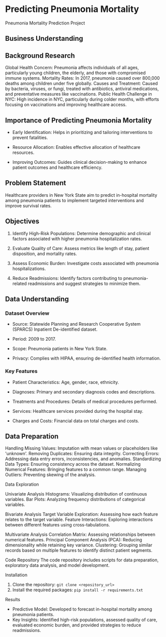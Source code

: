 # Predicting Pneumonia Mortality 
 Pneumonia Mortality Prediction Project

## Business Understanding

## Background Research
Global Health Concern: Pneumonia affects individuals of all ages, particularly young children, the elderly, and those with compromised immune systems. 
Mortality Rates: In 2017, pneumonia caused over 800,000 deaths among children under five globally.
Causes and Treatment: Caused by bacteria, viruses, or fungi, treated with antibiotics, antiviral medications, and preventative measures like vaccinations.
Public Health Challenge in NYC: High incidence in NYC, particularly during colder months, with efforts focusing on vaccinations and improving healthcare access.

## Importance of Predicting Pneumonia Mortality

- Early Identification: Helps in prioritizing and tailoring interventions to prevent fatalities.

- Resource Allocation: Enables effective allocation of healthcare resources.

- Improving Outcomes: Guides clinical decision-making to enhance patient outcomes and healthcare efficiency.

## Problem Statement

Healthcare providers in New York State aim to predict in-hospital mortality among pneumonia patients to implement targeted interventions and improve survival rates.

## Objectives

1. Identify High-Risk Populations: Determine demographic and clinical factors associated with higher pneumonia hospitalization rates.

2. Evaluate Quality of Care: Assess metrics like length of stay, patient disposition, and mortality rates.

3. Assess Economic Burden: Investigate costs associated with pneumonia hospitalizations.

4. Reduce Readmissions: Identify factors contributing to pneumonia-related readmissions and suggest strategies to minimize them.

## Data Understanding

### Dataset Overview

- Source: Statewide Planning and Research Cooperative System (SPARCS) Inpatient De-identified dataset.

- Period: 2009 to 2017.

- Scope: Pneumonia patients in New York State.

- Privacy: Complies with HIPAA, ensuring de-identified health information.

### Key Features
- Patient Characteristics: Age, gender, race, ethnicity.

- Diagnoses: Primary and secondary diagnosis codes and descriptions.

- Treatments and Procedures: Details of medical procedures performed.

- Services: Healthcare services provided during the hospital stay.

- Charges and Costs: Financial data on total charges and costs.

## Data Preparation
Handling Missing Values: Imputation with mean values or placeholders like 'unknown'.
Removing Duplicates: Ensuring data integrity.
Correcting Errors: Addressing data entry errors, inconsistencies, and anomalies.
Standardizing Data Types: Ensuring consistency across the dataset.
Normalizing Numerical Features: Bringing features to a common range.
Managing Outliers: Preventing skewing of the analysis.

Data Exploration

Univariate Analysis
Histograms: Visualizing distribution of continuous variables.
Bar Plots: Analyzing frequency distributions of categorical variables.

 Bivariate Analysis
Target Variable Exploration: Assessing how each feature relates to the target variable.
Feature Interactions: Exploring interactions between different features using cross-tabulations.

 Multivariate Analysis
Correlation Matrix: Assessing relationships between numerical features.
Principal Component Analysis (PCA): Reducing dimensionality while retaining key variance.
Clustering: Grouping similar records based on multiple features to identify distinct patient segments.

 Code Repository
The code repository includes scripts for data preparation, exploratory data analysis, and model development. 

 Installation
1. Clone the repository: `git clone <repository_url>`
2. Install the required packages: `pip install -r requirements.txt`

 Results
- Predictive Model: Developed to forecast in-hospital mortality among pneumonia patients.
- Key Insights: Identified high-risk populations, assessed quality of care, evaluated economic burden, and provided strategies to reduce readmissions.

